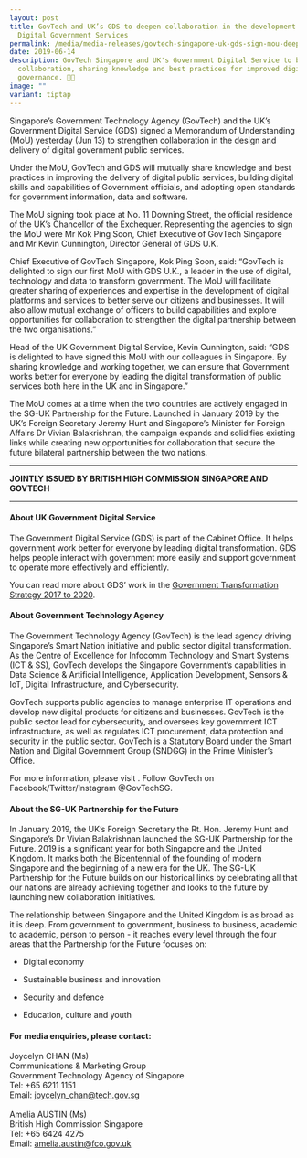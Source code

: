 ```yaml
---
layout: post
title: GovTech and UK’s GDS to deepen collaboration in the development of
  Digital Government Services
permalink: /media/media-releases/govtech-singapore-uk-gds-sign-mou-deepen-collaboration-and-exchange-development-digital-government-services/
date: 2019-06-14
description: GovTech Singapore and UK's Government Digital Service to boost
  collaboration, sharing knowledge and best practices for improved digital
  governance. 🤝🌐
image: ""
variant: tiptap
---
```

<p>Singapore’s Government Technology Agency (GovTech) and the UK’s Government
Digital Service (GDS) signed a Memorandum of Understanding (MoU) yesterday
(Jun 13) to strengthen collaboration in the design and delivery of digital
government public services.</p>
<p>Under the MoU, GovTech and GDS will mutually share knowledge and best
practices in improving the delivery of digital public services, building
digital skills and capabilities of Government officials, and adopting open
standards for government information, data and software.</p>
<p>The MoU signing took place at No. 11 Downing Street, the official residence
of the UK’s Chancellor of the Exchequer. Representing the agencies to sign
the MoU were Mr Kok Ping Soon, Chief Executive of GovTech Singapore and
Mr Kevin Cunnington, Director General of GDS U.K.</p>
<p>Chief Executive of GovTech Singapore, Kok Ping Soon, said: “GovTech is
delighted to sign our first MoU with GDS U.K., a leader in the use of digital,
technology and data to transform government. The MoU will facilitate greater
sharing of experiences and expertise in the development of digital platforms
and services to better serve our citizens and businesses. It will also
allow mutual exchange of officers to build capabilities and explore opportunities
for collaboration to strengthen the digital partnership between the two
organisations.”</p>
<p>Head of the UK Government Digital Service, Kevin Cunnington, said: “GDS
is delighted to have signed this MoU with our colleagues in Singapore.
By sharing knowledge and working together, we can ensure that Government
works better for everyone by leading the digital transformation of public
services both here in the UK and in Singapore.”</p>
<p>The MoU comes at a time when the two countries are actively engaged in
the SG-UK Partnership for the Future. Launched in January 2019 by the UK’s
Foreign Secretary Jeremy Hunt and Singapore’s Minister for Foreign Affairs
Dr Vivian Balakrishnan, the campaign expands and solidifies existing links
while creating new opportunities for collaboration that secure the future
bilateral partnership between the two nations.</p>
<hr>
<p><strong>JOINTLY ISSUED BY BRITISH HIGH COMMISSION SINGAPORE AND GOVTECH</strong>
</p>
<hr>
<h4>About UK Government Digital Service</h4>
<p>The Government Digital Service (GDS) is part of the Cabinet Office. It
helps government work better for everyone by leading digital transformation.
GDS helps people interact with government more easily and support government
to operate more effectively and efficiently.</p>
<p>You can read more about GDS’ work in the <a href="https://www.gov.uk/government/publications/government-transformation-strategy-2017-to-2020" rel="noopener noreferrer nofollow" target="_blank">Government Transformation Strategy 2017 to 2020</a>.</p>
<h4>About Government Technology Agency</h4>
<p>The Government Technology Agency (GovTech) is the lead agency driving
Singapore’s Smart Nation initiative and public sector digital transformation.
As the Centre of Excellence for Infocomm Technology and Smart Systems (ICT
&amp; SS), GovTech develops the Singapore Government’s capabilities in
Data Science &amp; Artificial Intelligence, Application Development, Sensors
&amp; IoT, Digital Infrastructure, and Cybersecurity.</p>
<p>GovTech supports public agencies to manage enterprise IT operations and
develop new digital products for citizens and businesses. GovTech is the
public sector lead for cybersecurity, and oversees key government ICT infrastructure,
as well as regulates ICT procurement, data protection and security in the
public sector. GovTech is a Statutory Board under the Smart Nation and
Digital Government Group (SNDGG) in the Prime Minister’s Office.</p>
<p>For more information, please visit . Follow GovTech on Facebook/Twitter/Instagram
@GovTechSG.</p>
<h4>About the SG-UK Partnership for the Future</h4>
<p>In January 2019, the UK’s Foreign Secretary the Rt. Hon. Jeremy Hunt and
Singapore’s Dr Vivian Balakrishnan launched the SG-UK Partnership for the
Future. 2019 is a significant year for both Singapore and the United Kingdom.
It marks both the Bicentennial of the founding of modern Singapore and
the beginning of a new era for the UK. The SG-UK Partnership for the Future
builds on our historical links by celebrating all that our nations are
already achieving together and looks to the future by launching new collaboration
initiatives.</p>
<p>The relationship between Singapore and the United Kingdom is as broad
as it is deep. From government to government, business to business, academic
to academic, person to person - it reaches every level through the four
areas that the Partnership for the Future focuses on:</p>
<ul data-tight="true" class="tight">
<li>
<p>Digital economy</p>
</li>
<li>
<p>Sustainable business and innovation</p>
</li>
<li>
<p>Security and defence</p>
</li>
<li>
<p>Education, culture and youth</p>
</li>
</ul>
<h4>For media enquiries, please contact:</h4>
<p>Joycelyn CHAN (Ms)
<br>Communications &amp; Marketing Group
<br>Government Technology Agency of Singapore
<br>Tel: +65 6211 1151
<br>Email: <a href="mailto:joycelyn_chan@tech.gov.sg" rel="noopener noreferrer nofollow" target="_blank">joycelyn_chan@tech.gov.sg</a> 
<br>
<br>Amelia AUSTIN (Ms)
<br>British High Commission Singapore
<br>Tel: +65 6424 4275
<br>Email: <a href="mailto:amelia.austin@fco.gov.uk" rel="noopener noreferrer nofollow" target="_blank">amelia.austin@fco.gov.uk</a>
</p>
<p></p>